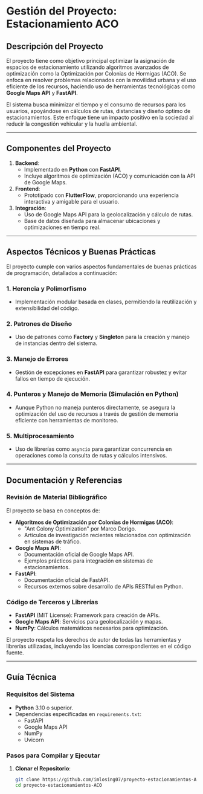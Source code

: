 # **Gestión del Proyecto: Estacionamiento ACO**

## **Descripción del Proyecto**
El proyecto tiene como objetivo principal optimizar la asignación de espacios de estacionamiento utilizando algoritmos avanzados de optimización como la Optimización por Colonias de Hormigas (ACO). Se enfoca en resolver problemas relacionados con la movilidad urbana y el uso eficiente de los recursos, haciendo uso de herramientas tecnológicas como **Google Maps API** y **FastAPI**.

El sistema busca minimizar el tiempo y el consumo de recursos para los usuarios, apoyándose en cálculos de rutas, distancias y diseño óptimo de estacionamientos. Este enfoque tiene un impacto positivo en la sociedad al reducir la congestión vehicular y la huella ambiental.

---

## **Componentes del Proyecto**
1. **Backend**:
   - Implementado en **Python** con **FastAPI**.
   - Incluye algoritmos de optimización (ACO) y comunicación con la API de Google Maps.
2. **Frontend**:
   - Prototipado con **FlutterFlow**, proporcionando una experiencia interactiva y amigable para el usuario.
3. **Integración**:
   - Uso de Google Maps API para la geolocalización y cálculo de rutas.
   - Base de datos diseñada para almacenar ubicaciones y optimizaciones en tiempo real.

---

## **Aspectos Técnicos y Buenas Prácticas**
El proyecto cumple con varios aspectos fundamentales de buenas prácticas de programación, detallados a continuación:

### **1. Herencia y Polimorfismo**
- Implementación modular basada en clases, permitiendo la reutilización y extensibilidad del código.

### **2. Patrones de Diseño**
- Uso de patrones como **Factory** y **Singleton** para la creación y manejo de instancias dentro del sistema.

### **3. Manejo de Errores**
- Gestión de excepciones en **FastAPI** para garantizar robustez y evitar fallos en tiempo de ejecución.

### **4. Punteros y Manejo de Memoria (Simulación en Python)**
- Aunque Python no maneja punteros directamente, se asegura la optimización del uso de recursos a través de gestión de memoria eficiente con herramientas de monitoreo.

### **5. Multiprocesamiento**
- Uso de librerías como `asyncio` para garantizar concurrencia en operaciones como la consulta de rutas y cálculos intensivos.

---

## **Documentación y Referencias**
### **Revisión de Material Bibliográfico**
El proyecto se basa en conceptos de:
- **Algoritmos de Optimización por Colonias de Hormigas (ACO)**:
  - "Ant Colony Optimization" por Marco Dorigo.
  - Artículos de investigación recientes relacionados con optimización en sistemas de tráfico.
- **Google Maps API**:
  - Documentación oficial de Google Maps API.
  - Ejemplos prácticos para integración en sistemas de estacionamientos.
- **FastAPI**:
  - Documentación oficial de FastAPI.
  - Recursos externos sobre desarrollo de APIs RESTful en Python.

### **Código de Terceros y Librerías**
- **FastAPI** (MIT License): Framework para creación de APIs.
- **Google Maps API**: Servicios para geolocalización y mapas.
- **NumPy**: Cálculos matemáticos necesarios para optimización.

El proyecto respeta los derechos de autor de todas las herramientas y librerías utilizadas, incluyendo las licencias correspondientes en el código fuente.

---

## **Guía Técnica**
### **Requisitos del Sistema**
- **Python** 3.10 o superior.
- Dependencias especificadas en `requirements.txt`:
  - FastAPI
  - Google Maps API
  - NumPy
  - Uvicorn

### **Pasos para Compilar y Ejecutar**
1. **Clonar el Repositorio**:
   ```bash
   git clone https://github.com/imlosing07/proyecto-estacionamientos-ACO.git
   cd proyecto-estacionamientos-ACO